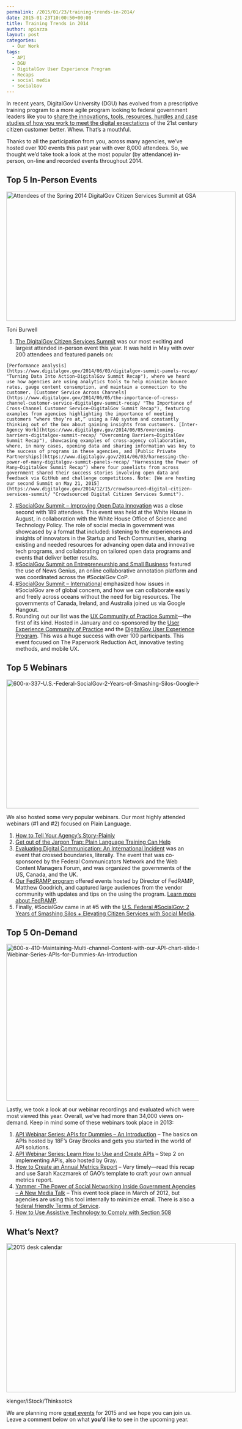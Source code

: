 ```yaml
---
permalink: /2015/01/23/training-trends-in-2014/
date: 2015-01-23T10:00:50+00:00
title: Training Trends in 2014
author: apiazza
layout: post
categories:
  - Our Work
tags:
  - API
  - DGU
  - DigitalGov User Experience Program
  - Recaps
  - social media
  - SocialGov
---
```


In recent years, DigitalGov University (DGU) has evolved from a prescriptive training program to a more agile program looking to federal government leaders like you to [share the innovations, tools, resources, hurdles and case studies of how you work to meet the digital expectations](https://www.digitalgov.gov/contact-us/ "Contact Us") of the 21st century citizen customer better. Whew. That’s a mouthful.

Thanks to all the participation from you, across many agencies, we’ve hosted over 100 events this past year with over 8,000 attendees. So, we thought we’d take took a look at the most popular (by attendance) in-person, on-line and recorded events throughout 2014.

## Top 5 In-Person Events

<div id="attachment_219222" style="width: 610px" class="wp-caption aligncenter">
  <img class="size-full wp-image-219222" src="https://s3.amazonaws.com/sitesusa/wp-content/uploads/sites/212/2014/11/600-x-338-Toni-Burwell-seated-crowd-end-DigitalGov-Citizen-Services-Summit-20140530_120948.jpg" alt="Attendees of the Spring 2014 DigitalGov Citizen Services Summit at GSA" width="600" height="338" />
  
  <p class="wp-caption-text">
    Toni Burwell
  </p>
</div>

  1. [The DigitalGov Citizen Services Summit](https://www.digitalgov.gov/2014/05/30/digitalgov-citizen-services-summit-a-success/ "DigitalGov Citizen Services Summit a Success") was our most exciting and largest attended in-person event this year. It was held in May with over 200 attendees and featured panels on:
  
    [Performance analysis](https://www.digitalgov.gov/2014/06/03/digitalgov-summit-panels-recap/ "Turning Data Into Action—DigitalGov Summit Recap"), where we heard use how agencies are using analytics tools to help minimize bounce rates, gauge content consumption, and maintain a connection to the customer. [Customer Service Across Channels](https://www.digitalgov.gov/2014/06/05/the-importance-of-cross-channel-customer-service-digitalgov-summit-recap/ "The Importance of Cross-Channel Customer Service—DigitalGov Summit Recap"), featuring examples from agencies highlighting the importance of meeting customers “where they’re at,” using a FAQ system and constantly thinking out of the box about gaining insights from customers. [Inter-Agency Work](https://www.digitalgov.gov/2014/06/05/overcoming-barriers-digitalgov-summit-recap/ "Overcoming Barriers—DigitalGov Summit Recap"), showcasing examples of cross-agency collaboration, where, in many cases, opening data and sharing information was key to the success of programs in these agencies, and [Public Private Partnerships](https://www.digitalgov.gov/2014/06/03/harnessing-the-power-of-many-digitalgov-summit-panels-recap/ "Harnessing the Power of Many—DigitalGov Summit Recap") where four panelists from across government shared their success stories involving open data and feedback via GitHub and challenge competitions. Note: [We are hosting our second Summit on May 21, 2015](https://www.digitalgov.gov/2014/12/15/crowdsourced-digital-citizen-services-summit/ "Crowdsourced Digital Citizen Services Summit").
  2. [#SocialGov Summit &#8211; Improving Open Data Innovation](https://www.digitalgov.gov/2014/08/19/white-house-socialgov-summit-aims-to-improve-open-data-innovation/ "White House SocialGov Summit Aims to Improve Open Data Innovation") was a close second with 189 attendees. This event was held at the White House in August, in collaboration with the White House Office of Science and Technology Policy. The role of social media in government was showcased by a format that included: listening to the experiences and insights of innovators in the Startup and Tech Communities, sharing existing and needed resources for advancing open data and innovative tech programs, and collaborating on tailored open data programs and events that deliver better results.
  3. [#SocialGov Summit on Entrepreneurship and Small Business](https://www.digitalgov.gov/2014/03/27/gsa-introduces-news-genius-to-decode-government-web/ "GSA Introduces News Genius to Decode Government Web") featured the use of News Genius, an online collaborative annotation platform and was coordinated across the #SocialGov CoP.
  4. [#SocialGov Summit &#8211; International](https://www.digitalgov.gov/2013/09/30/best-week-ever-in-socialgov-week-2/ "Best Week Ever in #SocialGov: 2") emphasized how issues in #SocialGov are of global concern, and how we can collaborate easily and freely across oceans without the need for big resources. The governments of Canada, Ireland, and Australia joined us via Google Hangout.
  5. Rounding out our list was the [UX Community of Practice Summit](https://www.digitalgov.gov/2014/02/03/what-happened-at-our-user-experience-summit-with-slides/ "What Happened at Our User Experience Summit (with slides!)")—the first of its kind. Hosted in January and co-sponsored by the [User Experience Community of Practice](https://www.digitalgov.gov/communities/federal-user-experience-community-of-practice/ "Federal User Experience Community") and the [DigitalGov User Experience Program](https://www.digitalgov.gov/resources/digitalgov-user-experience-program/ "DigitalGov User Experience Program"). This was a huge success with over 100 participants. This event focused on The Paperwork Reduction Act, innovative testing methods, and mobile UX.

## Top 5 Webinars

<img class="aligncenter size-full wp-image-238702" src="https://s3.amazonaws.com/sitesusa/wp-content/uploads/sites/212/2015/01/600-x-337-U.S.-Federal-SocialGov-2-Years-of-Smashing-Silos-Google-Hangout.jpg" alt="600-x-337-U.S.-Federal-SocialGov-2-Years-of-Smashing-Silos-Google-Hangout" width="600" height="337" />

We also hosted some very popular webinars. Our most highly attended webinars (#1 and #2) focused on Plain Language.

  1.  [How to Tell Your Agency’s Story-Plainly](https://www.digitalgov.gov/2014/04/16/how-to-tell-your-agencys-story-plainly/ "How to Tell Your Agency’s Story—Plainly")
  2. [Get out of the Jargon Trap: Plain Language Training Can Help](https://www.digitalgov.gov/2014/08/15/get-out-of-the-jargon-trap-plain-language-training-can-help/ "Get Out of the Jargon Trap: Plain Language Training Can Help")
  3. [Evaluating Digital Communication: An International Incident](https://www.digitalgov.gov/2014/06/04/evaluating-digital-communication-an-international-incident/ "Evaluating Digital Communication: An International Incident") was an event that crossed boundaries, literally. The event that was co-sponsored by the Federal Communicators Network and the Web Content Managers Forum, and was organized the governments of the US, Canada, and the UK.
  4. [Our FedRAMP program](http://cloud.cio.gov) offered events hosted by Director of FedRAMP, Matthew Goodrich, and captured large audiences from the vendor community with updates and tips on the using the program. [Learn more about FedRAMP](http://cloud.cio.gov).
  5. Finally, #SocialGov came in at #5 with the [U.S. Federal #SocialGov: 2 Years of Smashing Silos + Elevating Citizen Services with Social Media](https://www.digitalgov.gov/event/u-s-federal-socialgov-2-years-of-smashing-silos-improving-citizens-services-with-social-media/ "U.S. Federal #SocialGov: 2 Years of Smashing Silos + Elevating Citizen Services with Social Media").

## Top 5 On-Demand

<img class="aligncenter size-full wp-image-238722" src="https://s3.amazonaws.com/sitesusa/wp-content/uploads/sites/212/2015/01/600-x-410-Maintaining-Multi-channel-Content-with-our-API-chart-slide-from-API-Webinar-Series-APIs-for-Dummies-An-Introduction.jpg" alt="600-x-410-Maintaining-Multi-channel-Content-with-our-API-chart-slide-from-API-Webinar-Series-APIs-for-Dummies-An-Introduction" width="600" height="410" />

Lastly, we took a look at our webinar recordings and evaluated which were most viewed this year. Overall, we&#8217;ve had more than 34,000 views on-demand. Keep in mind some of these webinars took place in 2013:

  1. [API Webinar Series: APIs for Dummies &#8211; An Introduction](https://www.digitalgov.gov/2012/07/26/introduction-to-apis/) &#8211; The basics on APIs hosted by 18F’s Gray Brooks and gets you started in the world of API solutions.
  2. [API Webinar Series: Learn How to Use and Create APIs](http://www.youtube.com/watch?v=SgJq4Ukx6yU&feature=youtube_gdata) &#8211; Step 2 on implementing APIs, also hosted by Gray.
  3. [How to Create an Annual Metrics Report](https://www.digitalgov.gov/2014/03/04/creating-awesome-web-analytics-reports-and-presentations/ "Creating Awesome Web Analytics Reports and Presentations") &#8211; Very timely—read this recap and use Sarah Kaczmarek of GAO’s template to craft your own annual metrics report.
  4. [Yammer -The Power of Social Networking Inside Government Agencies &#8211; A New Media Talk](http://www.youtube.com/watch?v=GtOvdN5t7n0&feature=youtube_gdata) &#8211; This event took place in March of 2012, but agencies are using this tool internally to minimize email. There is also a [federal friendly Terms of Service](https://www.digitalgov.gov/resources/negotiated-terms-of-service-agreements/ "Negotiated Terms of Service Agreements").
  5. [How to Use Assistive Technology to Comply with Section 508](http://www.youtube.com/watch?v=4XJcswWmmAw&feature=youtube_gdata)

## What’s Next?

<div id="attachment_238751" style="width: 610px" class="wp-caption aligncenter">
  <img class="size-full wp-image-238751" src="https://s3.amazonaws.com/sitesusa/wp-content/uploads/sites/212/2015/01/600-x-390-January-2015-Calendar-klenger-iStock-Thinksotck-506977507.jpg" alt="2015 desk calendar" width="600" height="390" />
  
  <p class="wp-caption-text">
    klenger/iStock/Thinksotck
  </p>
</div>

We are planning more [great events](http://digitalgov.gov/events) for 2015 and we hope you can join us. Leave a comment below on what **you’d** like to see in the upcoming year.